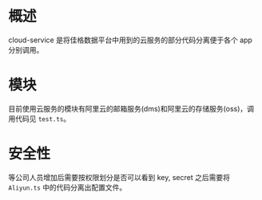 # 概述

cloud-service 是将佳格数据平台中用到的云服务的部分代码分离便于各个 app 分别调用。

# 模块

目前使用云服务的模块有阿里云的邮箱服务(dms)和阿里云的存储服务(oss)，调用代码见 `test.ts`。

# 安全性

等公司人员增加后需要按权限划分是否可以看到 key, secret 之后需要将 `Aliyun.ts` 中的代码分离出配置文件。
